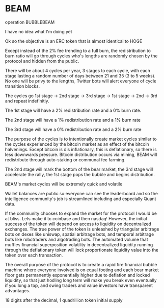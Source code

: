 # BEAM
operation BUBBLEBEAM


I have no idea what I'm doing yet

Ok so the objective is an ERC token that is almost identical to HOGE

Except instead of the 2% fee trending to a full burn, the redistribution to burn ratio will go through cycles who's lengths are randomly chosen by the protocol and hidden from the public. 

There will be about 4 cycles per year, 3 stages to each cycle, with each stage lasting a random number of days between 21 and 35 (3 to 5 weeks). No one will be privy to the lengths, Twitter bots will alert everyone of cycle transition blocks.

The cycles go 1st stage -> 2nd stage -> 3rd stage -> 1st stage -> 2nd -> 3rd and repeat indefinitly.

The 1st stage will have a 2% redistribution rate and a 0% burn rate. 

The 2nd stage will have a 1% redistribution rate and a 1% burn rate

The 3rd stage will have a 0% redistribution rate and a 2% burn rate

The purpose of the cycles is to intentionally create market cycles similar to the cycles experienced by the bitcoin market as an effect of the bitcoin halvenings. Except bitcoin is dis inflationary, this is deflationary, so there is less downwards pressure. Bitcoin distribution occurs via mining, BEAM will redistribute through auto-staking or communal fee farming. 

The 2nd stage will mark the bottom of the bear market, the 3rd stage will accelerate the rally, the 1st stage pops the bubble and begins distribution. 

BEAM's market cycles will be extremely quick and volatile 

Wallet balances are public so everyone can see the leaderboard and so the intelligence community's job is streamlined including and especially Quant data. 


If the community chooses to expand the market for the protocol I would be at bliss. Lets make it to coinbase and then nasdaq! However, the initial success of the token will depend on access to liquidity on decentralized exchanges. The true power of the token is unleashed by triangular arbitrage bots on dexes like uniswap, spatial arbitrage bots, and temporal arbitrage bots like robotraders and algotrading bots. The automated volume that muffles financial superposition volatility in decentralized liquidity running through the deflationary token will lock proportionate liquidity value into the token over each transaction. 

The overall purpose of the protocol is to create a rapid fire financial bubble machine where everyone involved is on equal footing and each bear market floor gets permanently exponentially higher due to deflation and locked liquidity, so that just hodling long term will make you break even eventually if you long a top, and swing traders and value investors have transparent advantages.

18 digits after the decimal, 1 quadrillion token initial supply
